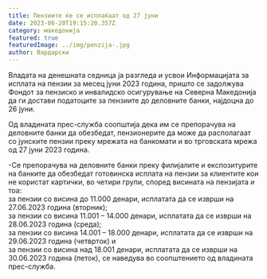 ```yaml
---
title: Пензиите ќе се исплаќаат од 27 јуни
date: 2023-06-20T19:15:20.357Z
category: македонија
featured: true
featuredImage: ../img/penzija-.jpg
author: Вардарски
---
```

<!--StartFragment-->

Владата на денешната седница ја разгледа и усвои Информацијата за исплата на пензии за месец јуни 2023 година, пришто се задолжува Фондот за пензиско и инвалидско осигурување на Северна Македонија да ги достави податоците за пензиите до деловните банки, најдоцна до 26 јуни.

Од владината прес-служба соопштија дека им се препорачува на деловните банки да обезбедат, пензионерите да може да располагаат со јунските пензии преку мрежата на банкомати и во трговската мрежа од 27 јуни 2023 година.

\-Се препорачува на деловните банки преку филијалите и експозитурите на банките да обезбедат готовинска исплата на пензии за клиентите кои не користат картички, во четири групи, според висината на пензијата и тоа:\
за пензии со висина до 11.000 денари, исплатата да се изврши на 27.06.2023 година (вторник);\
за пензии со висина 11.001 – 14.000 денари, исплатата да се изврши на 28.06.2023 година (среда);\
за пензии со висина 14.001 – 18.000 денари, исплатата да се изврши на 29.06.2023 година (четврток) и\
за пензии со висина над 18.001 денари, исплатата да се изврши на 30.06.2023 година (петок), се наведува во соопштението од владината прес-служба.

<!--EndFragment-->